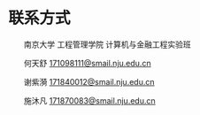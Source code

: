 # 联系方式

&emsp;&emsp;南京大学
工程管理学院 计算机与金融工程实验班 

&emsp;&emsp;何天舒 171098111@smail.nju.edu.cn 

&emsp;&emsp;谢紫漪 171840012@smail.nju.edu.cn

&emsp;&emsp;施沐凡 171870083@smail.nju.edu.cn
